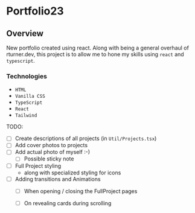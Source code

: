 # Portfolio23

## Overview
New portfolio created using react. Along with being a general overhaul of rturner.dev, this project is to allow me to hone my skills using `react` and `typescript`.

### Technologies
* `HTML`
* `Vanilla CSS`
* `TypeScript`
* `React`
* `Tailwind`
  

TODO:
- [ ] Create descriptions of all projects (in `Util/Projects.tsx`)
- [ ] Add cover photos to projects
- [ ] Add actual photo of myself :-)
  - [ ] Possible sticky note
- [ ] Full Project styling
  - along with specialized styling for icons
- [ ] Adding transitions and Animations
  - [ ] When opening / closing the FullProject pages
  - [ ] On revealing cards during scrolling

